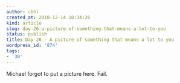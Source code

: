 ```yaml
---
author: cbhl
created_at: 2010-12-14 18:34:26
kind: article
slug: day-26-a-picture-of-something-that-means-a-lot-to-you
status: publish
title: Day 26 - A picture of something that means a lot to you
wordpress_id: '874'
tags:
- '30'
---
```


Michael forgot to put a picture here. Fail.
